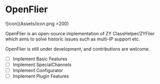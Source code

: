 # OpenFlier
![icon](Assets/icon.png =200)

OpenFlier is an open-source implementation of ZY ClassHelper/ZYFlier which aims to solve historic issues such as multi-IP support etc.

OpenFlier is still under development, and contributions are welcome.

- [ ] Implement Basic Features
- [ ] Implement SpecialChannels
- [ ] Implement Configurator
- [ ] Implement Plugin Features